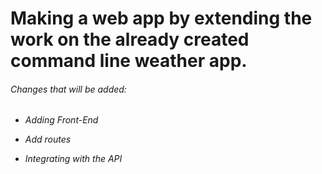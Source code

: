 # Making a web app by extending the work on the already created command line weather app.

###### Changes that will be added:

-  _Adding Front-End_

-  _Add routes_

-  _Integrating with the API_
